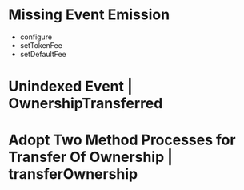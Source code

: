 <!-- BridgeFee Contract -->

# Missing Event Emission 
- configure
- setTokenFee
- setDefaultFee

# Unindexed Event | OwnershipTransferred

# Adopt Two Method Processes for Transfer Of Ownership | transferOwnership
<!-- It is also a waste of gas if owner passes their address as a parameter when they call this function. -->

